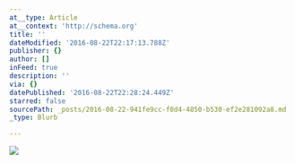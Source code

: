 ```yaml
---
at__type: Article
at__context: 'http://schema.org'
title: ''
dateModified: '2016-08-22T22:17:13.788Z'
publisher: {}
author: []
inFeed: true
description: ''
via: {}
datePublished: '2016-08-22T22:28:24.449Z'
starred: false
sourcePath: _posts/2016-08-22-941fe9cc-f0d4-4850-b530-ef2e281092a8.md
_type: Blurb

---
```

![](https://the-grid-user-content.s3-us-west-2.amazonaws.com/335f9f4a-2b95-472d-b1a0-863374a9a4f4.jpg)